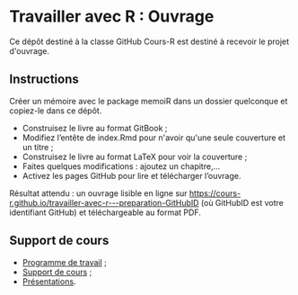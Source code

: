 # Travailler avec R : Ouvrage


Ce dépôt destiné à la classe GitHub Cours-R est destiné à recevoir le projet d'ouvrage.


## Instructions

Créer un mémoire avec le package memoiR dans un dossier quelconque et copiez-le dans ce dépôt.

- Construisez le livre au format GitBook ;
- Modifiez l’entête de index.Rmd pour n'avoir qu'une seule couverture et un titre ;
- Construisez le livre au format LaTeX pour voir la couverture ;
- Faites quelques modifications : ajoutez un chapitre,...
- Activez les pages GitHub pour lire et télécharger l’ouvrage.

Résultat attendu : un ouvrage lisible en ligne sur https://cours-r.github.io/travailler-avec-r---preparation-GitHubID (où GitHubID est votre identifiant GitHub) et téléchargeable au format PDF.

## Support de cours

- [Programme de travail](https://1drv.ms/f/s!Amvhelr37CHjkOAgkKTimmgPL0YL8Q) ;
- [Support de cours](https://ericmarcon.github.io/travailleR/) ;
- [Présentations](https://ericmarcon.github.io/Cours-travailleR/).
